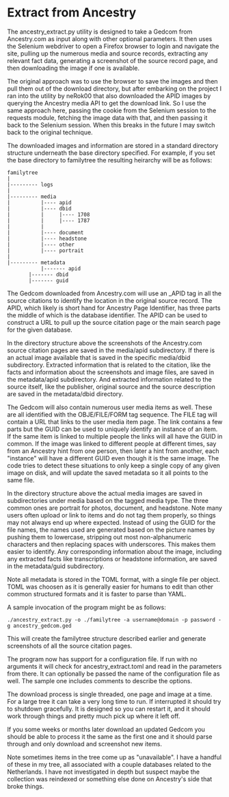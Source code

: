 # Extract from Ancestry

The ancestry_extract.py utility is designed to take a Gedcom from Ancestry.com as input along with other optional parameters. It then uses the Selenium webdriver to open a Firefox browser to login and navigate the site, pulling up the numerous media and source records, extracting any relevant fact data, generating a screenshot of the source record page, and then downloading the image if one is available.

The original approach was to use the browser to save the images and then pull them out of the download directory, but after embarking on the project I ran into the utility by neRok00 that also downloaded the APID images by querying the Ancestry media API to get the download link. So I use the same approach here, passing the cookie from the Selenium session to the requests module, fetching the image data with that, and then passing it back to the Selenium session. When this breaks in the future I may switch back to the original technique.

The downloaded images and information are stored in a standard directory structure underneath the base directory specified. For example, if you set the base directory to familytree the resulting heirarchy will be as follows:

```
familytree
|
|--------- logs
|
|--------- media
|          |---- apid
|          |---- dbid
|          |     |---- 1708 
|          |     |---- 1787
|          |     
|          |---- document
|          |---- headstone
|          |---- other
|          |---- portrait
|
|--------- metadata
           |------- apid
	   |------- dbid
	   |------- guid
```

The Gedcom downloaded from Ancestry.com will use an _APID tag in all the source citations to identify the location in the original source record. The APID, which likely is short hand for Ancestry Page Identifier, has three parts the middle of which is the database identifier. The APID can be used to construct a URL to pull up the source citation page or the main search page for the given database.

In the directory structure above the screenshots of the Ancestry.com source citation pages are saved in the media/apid subdirectory. If there is an actual image available that is saved in the specific media/dbid subdirectory. Extracted information that is related to the citation, like the facts and information about the screenshots and image files, are saved in the metadata/apid subdirectory. And extracted information related to the source itself, like the publisher, original source and the source description are saved in the metadata/dbid directory.

The Gedcom will also contain numerous user media items as well. These are all identified with the OBJE/FILE/FORM tag sequence. The FILE tag will contain a URL that links to the user media item page. The link contains a few parts but the GUID can be used to uniquely identify an instance of an item. If the same item is linked to multiple people the links will all have the GUID in common. If the image was linked to different people at different times, say from an Ancestry hint from one person, then later a hint from another, each "instance" will have a different GUID even though it is the same image. The code tries to detect these situations to only keep a single copy of any given image on disk, and will update the saved metadata so it all points to the same file.

In the directory structure above the actual media images are saved in subdirectories under media based on the tagged media type. The three common ones are portrait for photos, document, and headstone. Note many users often upload or link to items and do not tag them properly, so things may not always end up where expected. Instead of using the GUID for the file names, the names used are generated based on the picture names by pushing them to lowercase, stripping out most non-alphanumeric characters and then replacing spaces with underscores. This makes them easier to identify. Any corresponding information about the image, including any extracted facts like transcriptions or headstone information, are saved in the metadata/guid subdirectory.

Note all metadata is stored in the TOML format, with a single file per object. TOML was choosen as it is generally easier for humans to edit than other common structured formats and it is faster to parse than YAML.

A sample invocation of the program might be as follows:

```
./ancestry_extract.py -o ./familytree -a username@domain -p password -g ancestry_gedcom.ged
```

This will create the familytree structure described earlier and generate screenshots of all the source citation pages.

The program now has support for a configuration file. If run with no arguments it will check for ancestry_extract.toml and read in the parameters from there. It can optionally be passed the name of the configuration file as well.  The sample one includes comments to describe the options.
    
The download process is single threaded, one page and image at a time.  For a large tree it can take a very long time to run. If interrupted it should try to shutdown gracefully. It is designed so you can restart it, and it should work through things and pretty much pick up where it left off.

If you some weeks or months later download an updated Gedcom you should be able to process it the same as the first one and it should parse through and only download and screenshot new items.

Note sometimes items in the tree come up as "unavailable". I have a handful of these in my tree, all associated with a couple databases related to the Netherlands. I have not investigated in depth but suspect maybe the collection was reindexed or something else done on Ancestry's side that broke things.
